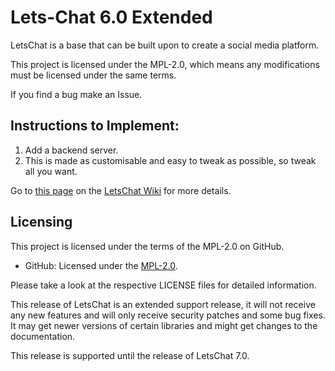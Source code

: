 # Lets-Chat 6.0 Extended
LetsChat is a base that can be built upon to create a social media platform.

  This project is licensed under the MPL-2.0, which means any modifications must be licensed under the same terms. 

If you find a bug make an Issue.

## Instructions to Implement:

1. Add a backend server.
2. This is made as customisable and easy to tweak as possible, so tweak all you want.

Go to <a href="https://github.com/Project-LetsChat/LetsChat/wiki/Setting-up-a-LetsChat-instance/">this page</a> on the <a href="https://github.com/BhargavEkbote/LetsChat/wiki">LetsChat Wiki</a> for more details.

## Licensing

This project is licensed under the terms of the MPL-2.0 on GitHub.

- GitHub: Licensed under the [MPL-2.0](https://www.mozilla.org/en-US/MPL/2.0/).

Please take a look at the respective LICENSE files for detailed information.

This release of LetsChat is an extended support release, it will not receive any new features and will only receive security patches and some bug fixes. It may get newer versions of certain libraries and might get changes to the documentation.

This release is supported until the release of LetsChat 7.0.
